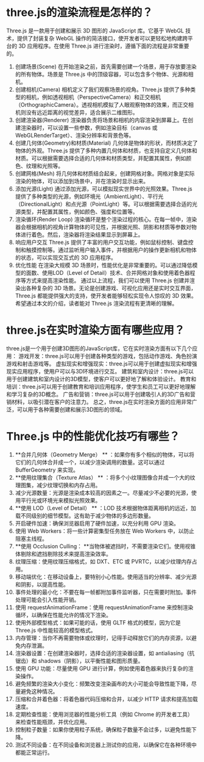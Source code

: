 # three.js的渲染流程是怎样的？
Three.js 是一款用于创建和展示 3D 图形的 JavaScript 库。它基于 WebGL 技术，提供了封装复杂 WebGL 操作的简洁接口，使开发者可以更轻松地构建跨平台的 3D 应用程序。在使用 Three.js 进行渲染时，遵循下面的流程是非常重要的。
1. 创建场景(Scene)
在开始渲染之前，首先需要创建一个场景，用于存放要渲染的所有物体。场景是 Three.js 中的顶级容器，可以包含多个物体、光源和相机。
2. 创建相机(Camera)
相机定义了我们观察场景的视角。Three.js 提供了多种类型的相机，例如透视相机（PerspectiveCamera）和正交相机（OrthographicCamera）。透视相机模拟了人眼观察物体的效果，而正交相机则没有远近距离的视觉差异，适合展示二维图形。
3. 创建渲染器(Renderer)
渲染器负责将场景和相机的内容渲染到屏幕上。在创建渲染器时，可以设置一些参数，例如渲染目标（canvas 或 WebGLRenderTarget）、渲染分辨率和背景色等。
4. 创建几何体(Geometry)和材质(Material)
几何体是物体的形状，而材质决定了物体的外观。Three.js 提供了多种内置几何体和材质，也支持自定义几何体和材质。可以根据需要选择合适的几何体和材质类型，并配置其属性，例如颜色、纹理和光照等。
5. 创建网格(Mesh)
将几何体和材质结合起来，创建网格对象。网格对象是实际渲染的物体，可以添加到场景中，并在渲染时显示出来。
6. 添加光源(Light)
通过添加光源，可以模拟现实世界中的光照效果。Three.js 提供了多种类型的光源，例如环境光（AmbientLight）、平行光（DirectionalLight）和点光源（PointLight）等。可以根据需要选择合适的光源类型，并配置其属性，例如颜色、强度和位置等。
7. 渲染循环(Render Loop)
渲染循环是整个渲染过程的核心。在每一帧中，渲染器会根据相机的视角计算物体的可见性，并根据光照、阴影和材质等参数对物体进行着色。然后，渲染器将渲染结果显示到屏幕上。
8. 响应用户交互
Three.js 提供了丰富的用户交互功能，例如鼠标控制、键盘控制和触摸控制等。通过监听用户输入事件，并根据用户的操作更新相机和物体的状态，可以实现交互式的 3D 应用程序。
9. 优化性能
在渲染大规模 3D 场景时，性能优化是非常重要的。可以通过降低模型的面数、使用LOD（Level of Detail）技术、合并网格对象和使用着色器程序等方式来提高渲染性能。
通过以上流程，我们可以使用 Three.js 创建并渲染出各种复杂的 3D 场景。无论是创建游戏、可视化应用还是实时交互界面，Three.js 都能提供强大的支持，使开发者能够轻松实现令人惊叹的 3D 效果。希望通过本文的介绍，读者能对 Three.js 渲染流程有更清晰的理解。

# three.js在实时渲染方面有哪些应用？
three.js是一个用于创建3D图形的JavaScript库，它在实时渲染方面有以下几个应用：
游戏开发：three.js可以用于创建各种类型的游戏，包括动作游戏、角色扮演游戏和射击游戏等。
虚拟现实和增强现实：three.js可以用于创建虚拟现实和增强现实应用程序，使用户可以与3D环境进行交互。
建筑和室内设计：three.js可以用于创建建筑和室内设计的3D模型，使客户可以更好地了解和体验设计。
教育和培训：three.js可以用于创建教育和培训应用程序，使学生和员工可以更好地理解和学习复杂的3D概念。
广告和营销：three.js可以用于创建吸引人的3D广告和营销材料，以吸引潜在客户的注意力。
总之，three.js在实时渲染方面的应用非常广泛，可以用于各种需要创建和展示3D图形的领域。

# Three.js 中的性能优化技巧有哪些？

1. **合并几何体（Geometry Merge） ** ：如果你有多个相似的物体，可以将它们的几何体合并成一个，以减少渲染调用的数量。这可以通过 BufferGeometry 来实现。
2. **使用纹理集合（Texture Atlas） ** ：将多个小纹理图像合并成一个大的纹理图集，减少纹理切换和内存占用。
3. 减少光源数量：光源是渲染成本较高的因素之一。尽量减少不必要的光源，使用平行光或环境光来模拟光照效果。
4. **使用 LOD（Level of Detail） ** ：LOD 技术根据物体距离相机的远近，加载不同级别的细节模型。这有助于减少物体的多边形数量。
5. 开启硬件加速：确保浏览器启用了硬件加速，以充分利用 GPU 渲染。
6. 使用 Web Workers：将一些计算密集型任务放在 Web Workers 中，以防止阻塞主线程。
7. **使用 Occlusion Culling： **当物体被遮挡时，不需要渲染它们。使用视锥体剔除和遮挡剔除技术来提高渲染效率。
8. 纹理压缩：使用纹理压缩格式，如 DXT、ETC 或 PVRTC，以减少纹理内存占用。
9. 移动端优化：在移动设备上，要特别小心性能。使用适当的分辨率、减少光源和阴影，以提高性能。
10. 事件处理的最小化：不要在每一帧都附加事件监听器，只在需要时附加。事件处理可能会引入性能开销。
11. 使用 requestAnimationFrame：使用 requestAnimationFrame 来控制渲染循环，以确保在性能允许的情况下渲染。
12. 使用外部模型格式：如果可能的话，使用 GLTF 格式的模型，因为它是 Three.js 中性能较高的模型格式。
13. 内存管理：当你不再需要物体或纹理时，记得手动释放它们的内存资源，以避免内存泄漏。
14. 渲染器设置：在创建渲染器时，选择合适的渲染器设置，如 antialiasing（抗锯齿）和 shadows（阴影），以平衡性能和图形质量。
15. 使用 GPU 功能：尽量使用 GPU 进行计算，例如使用着色器来执行复杂的渲染操作。
16. 避免频繁的渲染大小变化：频繁改变渲染画布的大小可能会导致性能下降，尽量避免这种情况。
17. 压缩和合并着色器：将着色器代码压缩和合并，以减少 HTTP 请求和提高加载速度。
18. 定期检查性能：使用浏览器的性能分析工具（例如 Chrome 的开发者工具）来检查性能瓶颈，并优化应用。
19. 控制粒子数量：如果你使用粒子系统，确保粒子数量不会过多，以避免性能下降。
20. 测试不同设备：在不同设备和浏览器上测试你的应用，以确保它在各种环境中都能正常运行。

